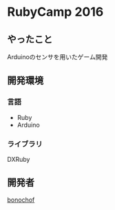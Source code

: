 # RubyCamp 2016

## やったこと
Arduinoのセンサを用いたゲーム開発

## 開発環境
### 言語
* Ruby
* Arduino

### ライブラリ
DXRuby

## 開発者
[bonochof](https://github.com/bonochof)
